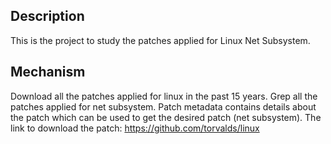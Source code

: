 ## Description
This is the project to study the patches applied for Linux Net Subsystem.

## Mechanism
Download all the patches applied for linux in the past 15 years. Grep all the patches applied for net subsystem. Patch metadata contains details about the patch which can be used to get the desired patch (net subsystem). 
The link to download the patch: https://github.com/torvalds/linux



